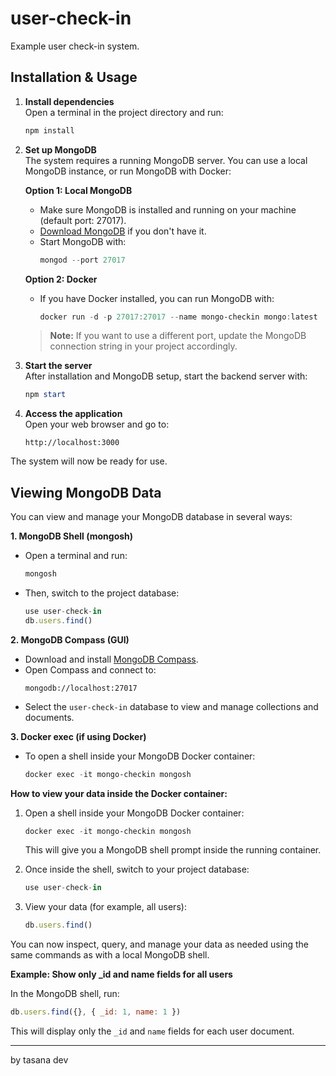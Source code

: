 # user-check-in

Example user check-in system.

## Installation & Usage

1. **Install dependencies**  
   Open a terminal in the project directory and run:
   ```powershell
   npm install
   ```

2. **Set up MongoDB**  
   The system requires a running MongoDB server. You can use a local MongoDB instance, or run MongoDB with Docker:

   **Option 1: Local MongoDB**
   - Make sure MongoDB is installed and running on your machine (default port: 27017).
   - [Download MongoDB](https://www.mongodb.com/try/download/community) if you don't have it.
   - Start MongoDB with:
     ```powershell
     mongod --port 27017
     ```

   **Option 2: Docker**
   - If you have Docker installed, you can run MongoDB with:
     ```powershell
     docker run -d -p 27017:27017 --name mongo-checkin mongo:latest
     ```

   > **Note:** If you want to use a different port, update the MongoDB connection string in your project accordingly.

3. **Start the server**  
   After installation and MongoDB setup, start the backend server with:
   ```powershell
   npm start
   ```

4. **Access the application**  
   Open your web browser and go to:
   ```
   http://localhost:3000
   ```


The system will now be ready for use.

## Viewing MongoDB Data

You can view and manage your MongoDB database in several ways:

**1. MongoDB Shell (mongosh)**

- Open a terminal and run:
  ```powershell
  mongosh
  ```
- Then, switch to the project database:
  ```javascript
  use user-check-in
  db.users.find()
  ```

**2. MongoDB Compass (GUI)**

- Download and install [MongoDB Compass](https://www.mongodb.com/products/compass).
- Open Compass and connect to:
  ```
  mongodb://localhost:27017
  ```
- Select the `user-check-in` database to view and manage collections and documents.

**3. Docker exec (if using Docker)**

- To open a shell inside your MongoDB Docker container:
  ```powershell
  docker exec -it mongo-checkin mongosh
  ```

**How to view your data inside the Docker container:**

1. Open a shell inside your MongoDB Docker container:
   ```powershell
   docker exec -it mongo-checkin mongosh
   ```
   This will give you a MongoDB shell prompt inside the running container.

2. Once inside the shell, switch to your project database:
   ```javascript
   use user-check-in
   ```

3. View your data (for example, all users):
   ```javascript
   db.users.find()
   ```

You can now inspect, query, and manage your data as needed using the same commands as with a local MongoDB shell.

**Example: Show only _id and name fields for all users**

In the MongoDB shell, run:
```javascript
db.users.find({}, { _id: 1, name: 1 })
```
This will display only the `_id` and `name` fields for each user document.

---
by tasana dev
